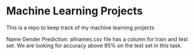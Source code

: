 # Machine Learning Projects
This is a repo to keep track of my machine learning projects

Name Gender Prediction: allnames.csv file has a column for train and test set. We are looking for accuracy above 95% on the test set in this task.


